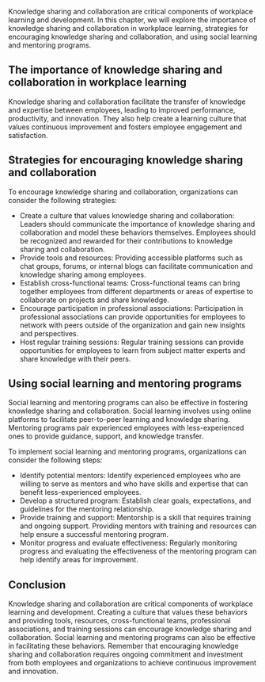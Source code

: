 
Knowledge sharing and collaboration are critical components of workplace learning and development. In this chapter, we will explore the importance of knowledge sharing and collaboration in workplace learning, strategies for encouraging knowledge sharing and collaboration, and using social learning and mentoring programs.

The importance of knowledge sharing and collaboration in workplace learning
---------------------------------------------------------------------------

Knowledge sharing and collaboration facilitate the transfer of knowledge and expertise between employees, leading to improved performance, productivity, and innovation. They also help create a learning culture that values continuous improvement and fosters employee engagement and satisfaction.

Strategies for encouraging knowledge sharing and collaboration
--------------------------------------------------------------

To encourage knowledge sharing and collaboration, organizations can consider the following strategies:

* Create a culture that values knowledge sharing and collaboration: Leaders should communicate the importance of knowledge sharing and collaboration and model these behaviors themselves. Employees should be recognized and rewarded for their contributions to knowledge sharing and collaboration.
* Provide tools and resources: Providing accessible platforms such as chat groups, forums, or internal blogs can facilitate communication and knowledge sharing among employees.
* Establish cross-functional teams: Cross-functional teams can bring together employees from different departments or areas of expertise to collaborate on projects and share knowledge.
* Encourage participation in professional associations: Participation in professional associations can provide opportunities for employees to network with peers outside of the organization and gain new insights and perspectives.
* Host regular training sessions: Regular training sessions can provide opportunities for employees to learn from subject matter experts and share knowledge with their peers.

Using social learning and mentoring programs
--------------------------------------------

Social learning and mentoring programs can also be effective in fostering knowledge sharing and collaboration. Social learning involves using online platforms to facilitate peer-to-peer learning and knowledge sharing. Mentoring programs pair experienced employees with less-experienced ones to provide guidance, support, and knowledge transfer.

To implement social learning and mentoring programs, organizations can consider the following steps:

* Identify potential mentors: Identify experienced employees who are willing to serve as mentors and who have skills and expertise that can benefit less-experienced employees.
* Develop a structured program: Establish clear goals, expectations, and guidelines for the mentoring relationship.
* Provide training and support: Mentorship is a skill that requires training and ongoing support. Providing mentors with training and resources can help ensure a successful mentoring program.
* Monitor progress and evaluate effectiveness: Regularly monitoring progress and evaluating the effectiveness of the mentoring program can help identify areas for improvement.

Conclusion
----------

Knowledge sharing and collaboration are critical components of workplace learning and development. Creating a culture that values these behaviors and providing tools, resources, cross-functional teams, professional associations, and training sessions can encourage knowledge sharing and collaboration. Social learning and mentoring programs can also be effective in facilitating these behaviors. Remember that encouraging knowledge sharing and collaboration requires ongoing commitment and investment from both employees and organizations to achieve continuous improvement and innovation.
